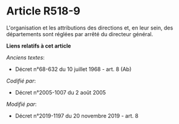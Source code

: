 # Article R518-9

L'organisation et les attributions des directions et, en leur sein, des départements sont réglées par arrêté du directeur
général.

**Liens relatifs à cet article**

_Anciens textes_:

  - Décret n°68-632 du 10 juillet 1968 - art. 8 (Ab)

_Codifié par_:

  - Décret n°2005-1007 du 2 août 2005

_Modifié par_:

  - Décret n°2019-1197 du 20 novembre 2019 - art. 8
